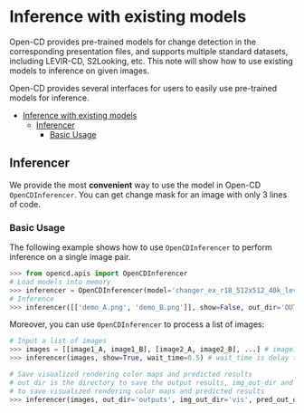 # Inference with existing models

Open-CD provides pre-trained models for change detection in the corresponding presentation files, and supports multiple standard datasets, including LEVIR-CD, S2Looking, etc.
This note will show how to use existing models to inference on given images.

Open-CD provides several interfaces for users to easily use pre-trained models for inference.

- [Inference with existing models](#inference-with-existing-models)
  - [Inferencer](#inferencer)
    - [Basic Usage](#basic-usage)

## Inferencer

We provide the most **convenient** way to use the model in Open-CD `OpenCDInferencer`. You can get change mask for an image with only 3 lines of code.

### Basic Usage

The following example shows how to use `OpenCDInferencer` to perform inference on a single image pair.

```python
>>> from opencd.apis import OpenCDInferencer
# Load models into memory
>>> inferencer = OpenCDInferencer(model='changer_ex_r18_512x512_40k_levircd.py', weights='ChangerEx_r18-512x512_40k_levircd_20221223_120511.pth', classes=('unchanged', 'changed'), palette=[[0, 0, 0], [255, 255, 255]])
# Inference
>>> inferencer([['demo_A.png', 'demo_B.png']], show=False, out_dir='OUTPUT_PATH')
```

Moreover, you can use `OpenCDInferencer` to process a list of images:

```python
# Input a list of images
>>> images = [[image1_A, image1_B], [image2_A, image2_B], ...] # image1_A can be a file path or a np.ndarray
>>> inferencer(images, show=True, wait_time=0.5) # wait_time is delay time, and 0 means forever

# Save visualized rendering color maps and predicted results
# out_dir is the directory to save the output results, img_out_dir and pred_out_dir are subdirectories of out_dir
# to save visualized rendering color maps and predicted results
>>> inferencer(images, out_dir='outputs', img_out_dir='vis', pred_out_dir='pred')
```


